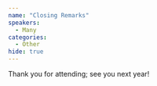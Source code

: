 ```yaml
---
name: "Closing Remarks"
speakers:
  - Many
categories:
  - Other
hide: true
---
```


Thank you for attending; see you next year!
